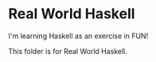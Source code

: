 # Real World Haskell

I'm learning Haskell as an exercise in FUN!

This folder is for Real World Haskell.
